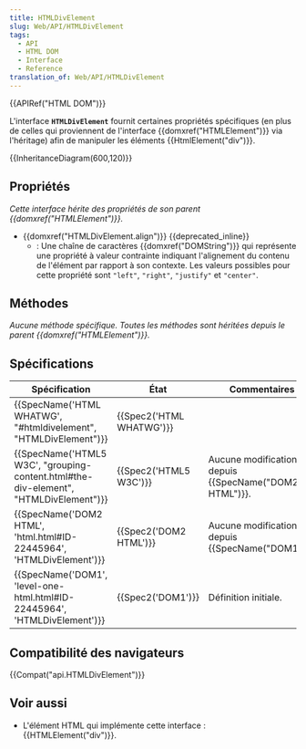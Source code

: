 ```yaml
---
title: HTMLDivElement
slug: Web/API/HTMLDivElement
tags:
  - API
  - HTML DOM
  - Interface
  - Reference
translation_of: Web/API/HTMLDivElement
---
```

{{APIRef("HTML DOM")}}

L'interface **`HTMLDivElement`** fournit certaines propriétés spécifiques (en plus de celles qui proviennent de l'interface {{domxref("HTMLElement")}} via l'héritage) afin de manipuler les éléments {{HtmlElement("div")}}.

{{InheritanceDiagram(600,120)}}

## Propriétés

_Cette interface hérite des propriétés de son parent {{domxref("HTMLElement")}}._

- {{domxref("HTMLDivElement.align")}} {{deprecated_inline}}
  - : Une chaîne de caractères {{domxref("DOMString")}} qui représente une propriété à valeur contrainte indiquant l'alignement du contenu de l'élément par rapport à son contexte. Les valeurs possibles pour cette propriété sont `"left"`, `"right"`, `"justify"` et `"center"`.

## Méthodes

_Aucune méthode spécifique. Toutes les méthodes sont héritées depuis le parent {{domxref("HTMLElement")}}._

## Spécifications

| Spécification                                                                                                    | État                             | Commentaires                                                 |
| ---------------------------------------------------------------------------------------------------------------- | -------------------------------- | ------------------------------------------------------------ |
| {{SpecName('HTML WHATWG', "#htmldivelement", "HTMLDivElement")}}                             | {{Spec2('HTML WHATWG')}} |                                                              |
| {{SpecName('HTML5 W3C', "grouping-content.html#the-div-element", "HTMLDivElement")}} | {{Spec2('HTML5 W3C')}}     | Aucune modification depuis {{SpecName("DOM2 HTML")}}. |
| {{SpecName('DOM2 HTML', 'html.html#ID-22445964', 'HTMLDivElement')}}                     | {{Spec2('DOM2 HTML')}}     | Aucune modification depuis {{SpecName("DOM1")}}.     |
| {{SpecName('DOM1', 'level-one-html.html#ID-22445964', 'HTMLDivElement')}}                 | {{Spec2('DOM1')}}         | Définition initiale.                                         |

## Compatibilité des navigateurs

{{Compat("api.HTMLDivElement")}}

## Voir aussi

- L'élément HTML qui implémente cette interface : {{HTMLElement("div")}}.
